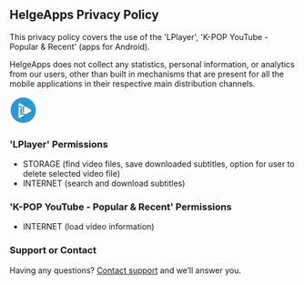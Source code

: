 ## HelgeApps Privacy Policy

This privacy policy covers the use of the 'LPlayer', 'K-POP YouTube - Popular & Recent' (apps for Android).

HelgeApps does not collect any statistics, personal information, or analytics from our users, other than built in mechanisms that are present for all the mobile applications in their respective main distribution channels.

<a href="https://play.google.com/store/apps/details?id=com.helge.lplayer"><img src="ic_launcher.png" alt="LPlayer" class="inline"/></a>

### 'LPlayer' Permissions

- STORAGE (find video files, save downloaded subtitles, option for user to delete selected video file)
- INTERNET (search and download subtitles)

### 'K-POP YouTube - Popular & Recent' Permissions

- INTERNET (load video information)

### Support or Contact

Having any questions? [Сontact support](mailto://8helge8@gmail.com) and we’ll answer you.
